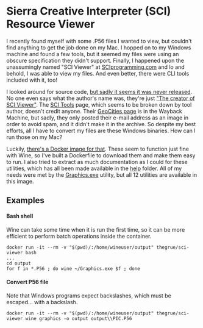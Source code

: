 Sierra Creative Interpreter (SCI) Resource Viewer
=================================================

I recently found myself with some .P56 files I wanted to view, but couldn't find anything to get the job done on my Mac. I hopped on to my Windows machine and found a few tools, but it seemed my files were using an obscure specification they didn't support. Finally, I happened upon the unassumingly named "SCI Viewer" at [SCIprogramming.com](http://sciprogramming.com/scitools.php?id=2) and lo and behold, I was able to view my files. And even better, there were CLI tools included with it, too!

I looked around for source code, [but sadly it seems it was never released](http://sciprogramming.com/community/index.php?topic=272.0). No one even says what the author's name was, they're just ["The creator of SCI Viewer"](http://sciprogramming.com/community/index.php?topic=423.0). The [SCI Tools](http://sci.sierrahelp.com/Tools/SCITools.html) page, which seems to be broken down by tool author, doesn't credit anyone. Their [GeoCities page](http://web.archive.org/web/20080413035345/http://www.geocities.com/sciviewer/) is in the Wayback Machine, but sadly, they only posted their e-mail address as an image in order to avoid spam, and it didn't make it in the archive. So despite my best efforts, all I have to convert my files are these Windows binaries. How can I run those on my Mac?

Luckily, [there's a Docker image for that](https://hub.docker.com/r/scottyhardy/docker-wine/). These seem to function just fine with Wine, so I've built a Dockerfile to download them and make them easy to run. I also tried to extract as much documentation as I could for these utilities, which has all been made available in the [help](help) folder. All of my needs were met by the [Graphics.exe](help/Graphics.txt) utility, but all 12 utilities are available in this image.

Examples
--------

#### Bash shell
Wine can take some time when it is run the first time, so it can be more efficient to perform batch operations inside the container.
```
docker run -it --rm -v "$(pwd)/:/home/wineuser/output" thegrue/sci-viewer bash
...
cd output
for f in *.P56 ; do wine ~/Graphics.exe $f ; done
```

#### Convert P56 file
Note that Windows programs expect backslashes, which must be escaped... with a backslash.
```
docker run -it --rm -v "$(pwd)/:/home/wineuser/output" thegrue/sci-viewer wine graphics -o output output\\PIC.P56
```

